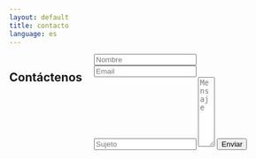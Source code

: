 ```yaml
---
layout: default
title: contacto
language: es
---
```


<div class="row">
  <div class="small-12 medium-offset-2 medium-7 columns">
    <h2>Contáctenos</h2>
      <form action="https://getsimpleform.com/messages?form_api_token=8e6b9805f9581bbd30d121972842cea0" method="post">
	<input type='hidden' name='redirect_to' value='https://www.shamseecomic.com/thanks' />
	<input type='text' name='Name' placeholder="Nombre" required />
	<input type='text' name='Email' placeholder="Email" required />
	<input type='text' name='Subject' placeholder="Sujeto" required />
	<textarea name='Message' rows="8" cols="1" placeholder="Mensaje" required></textarea>
	<input type='submit' value='Enviar' class="submit" />
      </form>
  </div>
</div>

